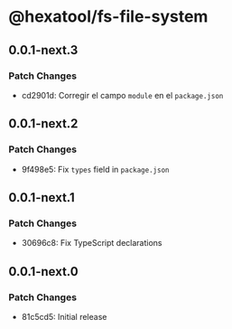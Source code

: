 # @hexatool/fs-file-system

## 0.0.1-next.3

### Patch Changes

- cd2901d: Corregir el campo `module` en el `package.json`

## 0.0.1-next.2

### Patch Changes

- 9f498e5: Fix `types` field in `package.json`

## 0.0.1-next.1

### Patch Changes

- 30696c8: Fix TypeScript declarations

## 0.0.1-next.0

### Patch Changes

- 81c5cd5: Initial release
